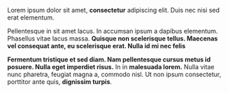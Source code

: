 Lorem ipsum dolor sit amet, **consectetur** adipiscing elit. Duis nec nisi sed erat elementum. 

Pellentesque in sit amet lacus. In accumsan ipsum a dapibus elementum. Phasellus vitae lacus massa. **Quisque non scelerisque tellus. Maecenas vel consequat ante, eu scelerisque erat. Nulla id mi nec felis** 

__Fermentum tristique et sed diam. Nam pellentesque cursus metus id posuere. Nulla eget imperdiet risus.__ In in **malesuada lorem.** Nulla vitae nunc pharetra, feugiat magna a, commodo nisl. Ut non ipsum consectetur, porttitor ante quis, __dignissim turpis__.